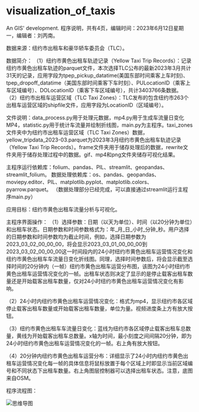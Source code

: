 # visualization_of_taxis
An GIS' development.
程序说明，共有4页，编辑时间：2023年6月12日星期一，编辑者：刘丙南。

数据来源：纽约市出租车和豪华轿车委员会（TLC）。

数据简介：
（1）纽约市黄色出租车轨迹记录（Yellow Taxi Trip Records）：记录纽约市黄色出租车轨迹的parquet文件，本次选择TLC公布的最新2023年3月共计31天的记录，应用字段为tpep_pickup_datatime(美国东部时间乘客上车时刻)、tpep_dropoff_datatime（美国东部时间乘客下车时刻）、PULocationID（乘客上车区域编号）、DOLocationID（乘客下车区域编号），共计3403766条数据。
（2）纽约市出租车运营区域（TLC Taxi Zones）：TLC发布的包含纽约市263个出租车运营区域的shipfile文件，应用字段为LocationID（区域编号）。

文件说明：data_process.py用于处理元数据，mp4.py用于生成车流量日变化MP4，statistic.py用于统计车流量并绘制折线图，main.py为主程序。taxi_zones文件夹中为纽约市出租车运营区域（TLC Taxi Zones）数据，yellow_tripdata_2023-03.parquet为2023年3月纽约市黄色出租车轨迹记录（Yellow Taxi Trip Records）。frame文件夹用于储存处理后的数据，rewrite文件夹用于储存处理过程中的数据。gif、mp4和png文件夹储存可视化结果。

主程序运行依赖库：folium、pandas、PIL、streamlit、geopandas、streamlit_folium。
数据处理依赖库：os、pandas、geopandas、moviepy.editor、PIL、matplotlib.pyplot、matplotlib.colors、pyarrow.parquet。
（数据处理部分已经完成，可以直接通过streamlit运行主程序main.py）

应用目标：纽约市黄色出租车流量分析与可视化。

主程序界面操作：
（1）选择参数：日期（以天为单位）、时间（以20分钟为单位）和出租车状态。日期参数和时间参数格式为：年_月_日_小时_分钟_秒。用户选择的日期参数和时间参数均为截止时间，例如，选择日期参数为2023_03_02_00_00_00，将会显示2023_03_01_00_00_00到2023_03_02_00_00_00这一时间段内的24小时纽约市黄色出租车运营情况变化和纽约市黄色出租车车流量日变化折线图。同理，选择时间参数后，将会显示截至选择时间的20分钟内（一帧）纽约市黄色出租车运营分布图，该图为24小时纽约市黄色出租车运营情况变化的一帧。出租车状态则决定了显示的是停止载客出租车数量还是开始载客出租车数量，仅对24小时纽约市黄色出租车运营情况变化有影响。

（2）24小时内纽约市黄色出租车运营情况变化：格式为mp4，显示纽约市各区域停止载客出租车数量或开始载客出租车数量，单位为量。视频进度条上方有放大按钮。

（3）纽约市黄色出租车车流量日变化：蓝线为纽约市各区域停止载客出租车总数量，黄线为开始载客出租车总数量。x轴为时间，最小刻度之间间隔20分钟，即为24小时纽约市黄色出租车运营情况变化的一帧。右上角有放大按钮。

（4）20分钟内纽约市黄色出租车运营分布：详细显示了24小时内纽约市黄色出租车运营情况变化每一帧的具体信息将鼠标放置于每个区域上时即显示当前区域编号和不同状态下出租车数量。右上角图层控制器可以选择出租车状态。注意，底图来自OSM。


程序流程图：

![思维导图](https://github.com/EasternAurora/visualization_of_taxis/assets/135222933/79dee58b-b893-4bf0-bbd9-78dc9f8f49a2)

